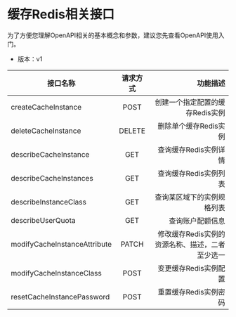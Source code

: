 
# 缓存Redis相关接口

为了方便您理解OpenAPI相关的基本概念和参数，建议您先查看OpenAPI使用入门。

- 版本：v1

接口名称|请求方式	|功能描述
---|:--:|---:
createCacheInstance	|POST|	创建一个指定配置的缓存Redis实例
deleteCacheInstance|	DELETE|	删除单个缓存Redis实例
describeCacheInstance|	GET|	查询缓存Redis实例详情
describeCacheInstances|	GET|	查询缓存Redis实例列表
describeInstanceClass|	GET	|查询某区域下的实例规格列表
describeUserQuota|	GET	|查询账户配额信息
modifyCacheInstanceAttribute|	PATCH|	修改缓存Redis实例的资源名称、描述，二者至少选一
modifyCacheInstanceClass|	POST|	变更缓存Redis实例配置
resetCacheInstancePassword	|POST|	重置缓存Redis实例密码
